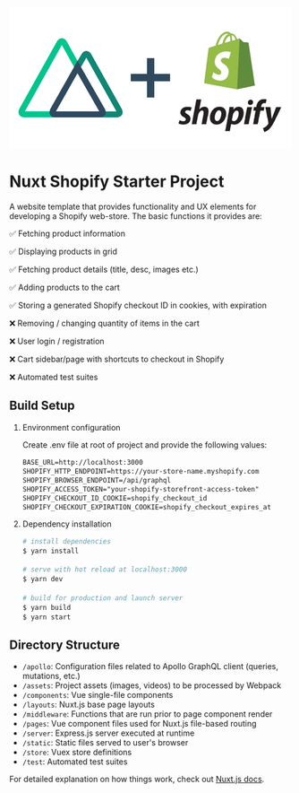 ![Nuxt Shopify Starter](https://github.com/dan-valinotti/nuxt-shopify-starter/blob/master/static/img/nuxt-shopify-starter.png)

# Nuxt Shopify Starter Project

A website template that provides functionality and UX elements for developing a Shopify web-store. The basic functions it provides are:

✅ Fetching product information

✅ Displaying products in grid

✅ Fetching product details (title, desc, images etc.)

✅ Adding products to the cart

✅ Storing a generated Shopify checkout ID in cookies, with expiration

❌ Removing / changing quantity of items in the cart

❌ User login / registration

❌ Cart sidebar/page with shortcuts to checkout in Shopify

❌ Automated test suites

## Build Setup

1. Environment configuration

   Create .env file at root of project and provide the following values:

   ```
   BASE_URL=http://localhost:3000
   SHOPIFY_HTTP_ENDPOINT=https://your-store-name.myshopify.com
   SHOPIFY_BROWSER_ENDPOINT=/api/graphql
   SHOPIFY_ACCESS_TOKEN="your-shopify-storefront-access-token"
   SHOPIFY_CHECKOUT_ID_COOKIE=shopify_checkout_id
   SHOPIFY_CHECKOUT_EXPIRATION_COOKIE=shopify_checkout_expires_at
   ```

2. Dependency installation

   ```bash
   # install dependencies
   $ yarn install

   # serve with hot reload at localhost:3000
   $ yarn dev

   # build for production and launch server
   $ yarn build
   $ yarn start
   ```

## Directory Structure

- `/apollo`: Configuration files related to Apollo GraphQL client (queries, mutations, etc.)
- `/assets`: Project assets (images, videos) to be processed by Webpack
- `/components`: Vue single-file components
- `/layouts`: Nuxt.js base page layouts
- `/middleware`: Functions that are run prior to page component render
- `/pages`: Vue component files used for Nuxt.js file-based routing
- `/server`: Express.js server executed at runtime
- `/static`: Static files served to user's browser
- `/store`: Vuex store definitions
- `/test`: Automated test suites

For detailed explanation on how things work, check out [Nuxt.js docs](https://nuxtjs.org).

